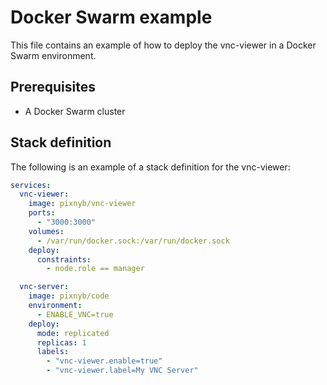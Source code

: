 # Docker Swarm example

This file contains an example of how to deploy the vnc-viewer in a Docker Swarm environment.

## Prerequisites

- A Docker Swarm cluster

## Stack definition

The following is an example of a stack definition for the vnc-viewer:

```yaml
services:
  vnc-viewer:
    image: pixnyb/vnc-viewer
    ports:
      - "3000:3000"
    volumes:
      - /var/run/docker.sock:/var/run/docker.sock
    deploy:
      constraints:
        - node.role == manager

  vnc-server:
    image: pixnyb/code
    environment:
      - ENABLE_VNC=true
    deploy:
      mode: replicated
      replicas: 1
      labels:
        - "vnc-viewer.enable=true"
        - "vnc-viewer.label=My VNC Server"
```